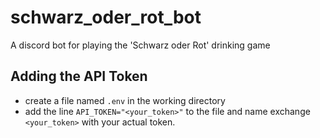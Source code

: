 # schwarz_oder_rot_bot
A discord bot for playing the 'Schwarz oder Rot' drinking game


## Adding the API Token
- create a file named `.env` in the working directory
- add the line `API_TOKEN="<your_token>"` to the file and name exchange `<your_token>` with your actual token.
